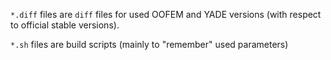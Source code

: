 `*.diff` files are `diff` files for used OOFEM and YADE versions (with respect to official stable versions).

`*.sh` files are build scripts (mainly to "remember" used parameters)
